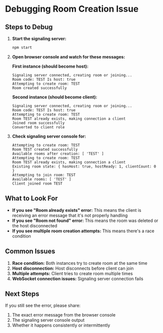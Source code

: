 # Debugging Room Creation Issue

## Steps to Debug

1. **Start the signaling server:**
   ```bash
   npm start
   ```

2. **Open browser console and watch for these messages:**

   **First instance (should become host):**
   ```
   Signaling server connected, creating room or joining...
   Room code: TEST Is host: true
   Attempting to create room: TEST
   Room created successfully
   ```

   **Second instance (should become client):**
   ```
   Signaling server connected, creating room or joining...
   Room code: TEST Is host: true
   Attempting to create room: TEST
   Room TEST already exists, making connection a client
   Joined room successfully
   Converted to client role
   ```

3. **Check signaling server console for:**
   ```
   Attempting to create room: TEST
   Room TEST created successfully
   Available rooms after creation: [ 'TEST' ]
   Attempting to create room: TEST
   Room TEST already exists, making connection a client
   Existing room state: { hasHost: true, hostReady: 1, clientCount: 0 }
   Attempting to join room: TEST
   Available rooms: [ 'TEST' ]
   Client joined room TEST
   ```

## What to Look For

- **If you see "Room already exists" error:** This means the client is receiving an error message that it's not properly handling
- **If you see "Room not found" error:** This means the room was deleted or the host disconnected
- **If you see multiple room creation attempts:** This means there's a race condition

## Common Issues

1. **Race condition:** Both instances try to create room at the same time
2. **Host disconnection:** Host disconnects before client can join
3. **Multiple attempts:** Client tries to create room multiple times
4. **WebSocket connection issues:** Signaling server connection fails

## Next Steps

If you still see the error, please share:
1. The exact error message from the browser console
2. The signaling server console output
3. Whether it happens consistently or intermittently
